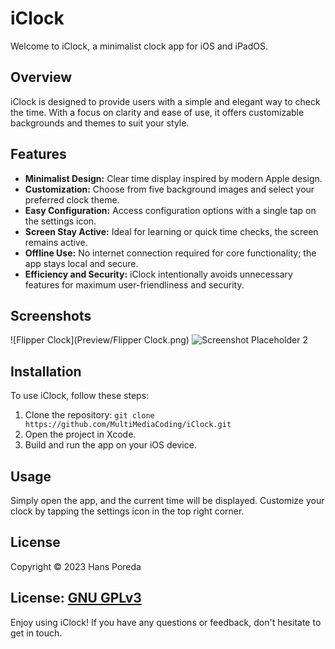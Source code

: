# iClock

Welcome to iClock, a minimalist clock app for iOS and iPadOS.

## Overview

iClock is designed to provide users with a simple and elegant way to check the time. With a focus on clarity and ease of use, it offers customizable backgrounds and themes to suit your style.

## Features

- **Minimalist Design:** Clear time display inspired by modern Apple design.
- **Customization:** Choose from five background images and select your preferred clock theme.
- **Easy Configuration:** Access configuration options with a single tap on the settings icon.
- **Screen Stay Active:** Ideal for learning or quick time checks, the screen remains active.
- **Offline Use:** No internet connection required for core functionality; the app stays local and secure.
- **Efficiency and Security:** iClock intentionally avoids unnecessary features for maximum user-friendliness and security.

## Screenshots

![Flipper Clock](Preview/Flipper Clock.png)
![Screenshot Placeholder 2](path/to/screenshot2.png)

## Installation

To use iClock, follow these steps:

1. Clone the repository: `git clone https://github.com/MultiMediaCoding/iClock.git`
2. Open the project in Xcode.
3. Build and run the app on your iOS device.

## Usage

Simply open the app, and the current time will be displayed. Customize your clock by tapping the settings icon in the top right corner.

## License

Copyright © 2023 Hans Poreda

License: [GNU GPLv3](LICENSE)
---

Enjoy using iClock! If you have any questions or feedback, don't hesitate to get in touch.
